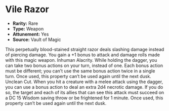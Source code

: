 # Vile Razor

- **Rarity:** Rare
- **Type:** Weapon
- **Attunement:** Yes
- **Source:** Vault of Magic

This perpetually blood-stained straight razor deals slashing damage instead of piercing damage. You gain a +1 bonus to attack and damage rolls made with this magic weapon. Inhuman Alacrity. While holding the dagger, you can take two bonus actions on your turn, instead of one. Each bonus action must be different; you can’t use the same bonus action twice in a single turn. Once used, this property can’t be used again until the next dusk. Unclean Cut. When you hit a creature with a melee attack using the dagger, you can use a bonus action to deal an extra 2d4 necrotic damage. If you do so, the target and each of its allies that can see this attack must succeed on a DC 15 Wisdom saving throw or be frightened for 1 minute. Once used, this property can’t be used again until the next dusk. 
